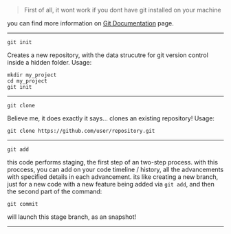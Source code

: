 > First of all, it wont work if you dont have git installed on your machine

you can find more information on [Git Documentation](https://docs.github.com/en/get-started/using-git/about-git) page.

---

```
git init
```
Creates a new repository, with the data strucutre for git version control inside a hidden folder.
Usage:
```
mkdir my_project
cd my_project
git init
```
---
```
git clone
```
Believe me, it does exactly it says... clones an existing repository!
Usage:
```
git clone https://github.com/user/repository.git
```
---
```
git add
```
this code performs staging, the first step of an two-step process. with this proccess, you can add on your code timeline / history, all the advancements with specified details in each advancement.
its like creating a new branch, just for a new code with a new feature being added via `git add`, and then the second part of the command:
```
git commit
```
will launch this stage branch, as an snapshot!

---
